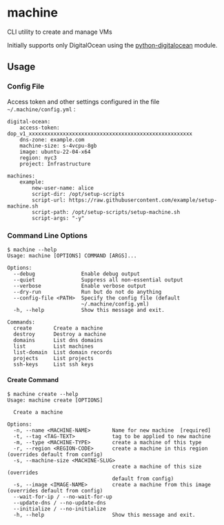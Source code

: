 # machine
CLI utility to create and manage VMs

Initially supports only DigitalOcean using the [python-digitalocean](https://github.com/koalalorenzo/python-digitalocean) module.

## Usage

### Config File
Access token and other settings configured in the file `~/.machine/config.yml` :
```
digital-ocean:
    access-token: dop_v1_xxxxxxxxxxxxxxxxxxxxxxxxxxxxxxxxxxxxxxxxxxxxxxxxxxxxx
    dns-zone: example.com
    machine-size: s-4vcpu-8gb
    image: ubuntu-22-04-x64
    region: nyc3
    project: Infrastructure

machines:
    example:
        new-user-name: alice
        script-dir: /opt/setup-scripts
        script-url: https://raw.githubusercontent.com/example/setup-machine.sh
        script-path: /opt/setup-scripts/setup-machine.sh
        script-args: "-y"
```
### Command Line Options
```
$ machine --help
Usage: machine [OPTIONS] COMMAND [ARGS]...

Options:
  --debug               Enable debug output
  --quiet               Suppress all non-essential output
  --verbose             Enable verbose output
  --dry-run             Run but do not do anything
  --config-file <PATH>  Specify the config file (default
                        ~/.machine/config.yml)
  -h, --help            Show this message and exit.

Commands:
  create       Create a machine
  destroy      Destroy a machine
  domains      List dns domains
  list         List machines
  list-domain  List domain records
  projects     List projects
  ssh-keys     List ssh keys
```
#### Create Command
```
$ machine create --help
Usage: machine create [OPTIONS]

  Create a machine

Options:
  -n, --name <MACHINE-NAME>       Name for new machine  [required]
  -t, --tag <TAG-TEXT>            tag to be applied to new machine
  -m, --type <MACHINE-TYPE>       create a machine of this type
  -r, --region <REGION-CODE>      create a machine in this region (overrides default from config)
  -s, --machine-size <MACHINE-SLUG>
                                  create a machine of this size (overrides
                                  default from config)
  -s, --image <IMAGE-NAME>        create a machine from this image (overrides default from config)
  --wait-for-ip / --no-wait-for-up
  --update-dns / --no-update-dns
  --initialize / --no-initialize
  -h, --help                      Show this message and exit.
```
